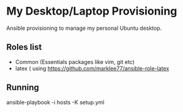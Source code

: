 My Desktop/Laptop Provisioning
===============================

Ansible provisioning to manage my personal Ubuntu desktop.

Roles list
--------------

- Common (Essentials packages like vim, git etc)
- latex ( using https://github.com/marklee77/ansible-role-latex 

Running
--------
ansible-playbook -i hosts -K setup.yml
